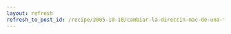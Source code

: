 ```yaml
---
layout: refresh
refresh_to_post_id: /recipe/2005-10-18/cambiar-la-direccin-mac-de-una-tarjeta-de-red
---
```

